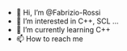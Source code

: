 - 👋 Hi, I’m @Fabrizio-Rossi
- 👀 I’m interested in C++, SCL ...
- 🌱 I’m currently learning C++
- 📫 How to reach me 

<!---
Fabrizio-Rossi/Fabrizio-Rossi is a ✨ special ✨ repository because its `README.md` (this file) appears on your GitHub profile.
You can click the Preview link to take a look at your changes.
--->
